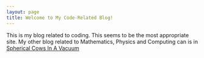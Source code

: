 ```yaml
---
layout: page
title: Welcome to My Code-Related Blog!
---
```


This is my blog related to coding. This seems to be the most appropriate site. My other blog related to Mathematics, Physics and Computing can is in [Spherical Cows In A Vacuum](https://bobbycorpus.wordpress.com/)
